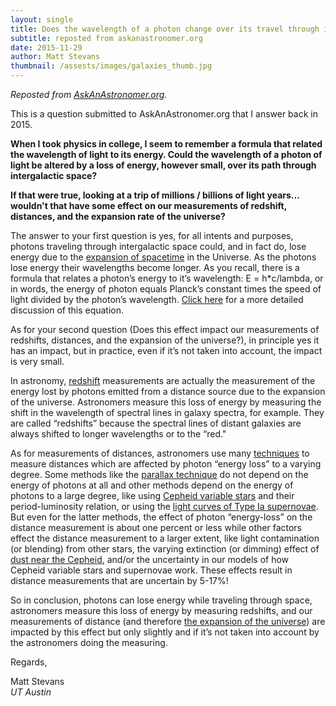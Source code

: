 ```yaml
---
layout: single
title: Does the wavelength of a photon change over its travel through intergalactic space?
subtitle: reposted from askanastronomer.org
date: 2015-11-29
author: Matt Stevans
thumbnail: /assests/images/galaxies_thumb.jpg
---
```


*Reposted from [AskAnAstronomer.org](http://www.askanastronomer.org).* 

This is a question submitted to AskAnAstronomer.org that I answer back in 2015.

<!-- {% include figure image_path="/assets/images/galaxies.jpg" alt="image" caption="An eclectic mix of galaxies. Credit: NASA, ESA, J. Blakeslee and H. Ford (Johns Hopkins University). Source: [HubbleSite](http://hubblesite.org/newscenter/archive/releases/2004/21/image/a/">HubbleSite)" %} -->

**When I took physics in college, I seem to remember a formula that related the wavelength of light to its energy. Could the wavelength of a photon of light be altered by a loss of energy, however small, over its path through intergalactic space?**

**If that were true, looking at a trip of millions / billions of light years... wouldn't that have some effect on our measurements of redshift, distances, and the expansion rate of the universe?**


The answer to your first question is yes, for all intents and purposes, photons traveling through intergalactic space could, and in fact do, lose energy due to the [expansion of spacetime](https://en.wikipedia.org/wiki/Metric_expansion_of_space) in the Universe. As the photons lose energy their wavelengths become longer. As you recall, there is a formula that relates a photon’s energy to it’s wavelength: E = h*c/lambda, or in words, the energy of photon equals Planck’s constant times the speed of light divided by the photon’s wavelength. [Click here](https://en.wikipedia.org/wiki/Photon_energy) for a more detailed discussion of this equation.

As for your second question (Does this effect impact our measurements of redshifts, distances, and the expansion of the universe?), in principle yes it has an impact, but in practice, even if it’s not taken into account, the impact is very small.

In astronomy, [redshift](https://en.wikipedia.org/wiki/Redshift) measurements are actually the measurement of the energy lost by photons emitted from a distance source due to the expansion of the universe. Astronomers measure this loss of energy by measuring the shift in the wavelength of spectral lines in galaxy spectra, for example. They are called “redshifts” because the spectral lines of distant galaxies are always shifted to longer wavelengths or to the “red."

As for measurements of distances, astronomers use many [techniques](https://en.wikipedia.org/wiki/Cosmic_distance_ladder) to measure distances which are affected by photon “energy loss” to a varying degree. Some methods like the [parallax technique](https://en.wikipedia.org/wiki/Parallax) do not depend on the energy of photons at all and other methods depend on the energy of photons to a large degree, like using [Cepheid variable stars](https://en.wikipedia.org/wiki/Cepheid_variable) and their period-luminosity relation, or using the [light curves of Type Ia supernovae](https://en.wikipedia.org/wiki/Cosmic_distance_ladder#Type_Ia_light_curves). But even for the latter methods, the effect of photon “energy-loss” on the distance measurement is about one percent or less while other factors effect the distance measurement to a larger extent, like light contamination (or blending) from other stars, the varying extinction (or dimming) effect of [dust near the Cepheid](https://en.wikipedia.org/wiki/Cosmic_distance_ladder#Classical_Cepheids), and/or the uncertainty in our models of how Cepheid variable stars and supernovae work. These effects result in distance measurements that are uncertain by 5-17%! 

So in conclusion, photons can lose energy while traveling through space, astronomers measure this loss of energy by measuring redshifts, and our measurements of distance (and therefore [the expansion of the universe](https://en.wikipedia.org/wiki/Hubble%27s_law)) are impacted by this effect but only slightly and if it’s not taken into account by the astronomers doing the measuring.

Regards,

Matt Stevans<br>
*UT Austin*